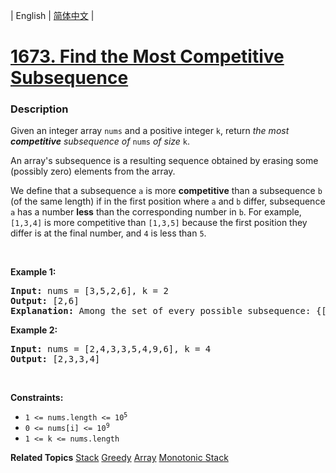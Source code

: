 | English | [简体中文](README.md) |

# [1673. Find the Most Competitive Subsequence](https://leetcode-cn.com/problems/find-the-most-competitive-subsequence)
 ### Description
<p>Given an integer array <code>nums</code> and a positive integer <code>k</code>, return <em>the most<strong> competitive</strong> subsequence of </em><code>nums</code> <em>of size </em><code>k</code>.</p>

<p>An array&#39;s subsequence is a resulting sequence obtained by erasing some (possibly zero) elements from the array.</p>

<p>We define that a subsequence <code>a</code> is more <strong>competitive</strong> than a subsequence <code>b</code> (of the same length) if in the first position where <code>a</code> and <code>b</code> differ, subsequence <code>a</code> has a number <strong>less</strong> than the corresponding number in <code>b</code>. For example, <code>[1,3,4]</code> is more competitive than <code>[1,3,5]</code> because the first position they differ is at the final number, and <code>4</code> is less than <code>5</code>.</p>

<p>&nbsp;</p>
<p><strong>Example 1:</strong></p>

<pre>
<strong>Input:</strong> nums = [3,5,2,6], k = 2
<strong>Output:</strong> [2,6]
<strong>Explanation:</strong> Among the set of every possible subsequence: {[3,5], [3,2], [3,6], [5,2], [5,6], [2,6]}, [2,6] is the most competitive.
</pre>

<p><strong>Example 2:</strong></p>

<pre>
<strong>Input:</strong> nums = [2,4,3,3,5,4,9,6], k = 4
<strong>Output:</strong> [2,3,3,4]
</pre>

<p>&nbsp;</p>
<p><strong>Constraints:</strong></p>

<ul>
	<li><code>1 &lt;= nums.length &lt;= 10<sup>5</sup></code></li>
	<li><code>0 &lt;= nums[i] &lt;= 10<sup>9</sup></code></li>
	<li><code>1 &lt;= k &lt;= nums.length</code></li>
</ul>

**Related Topics**  [Stack](https://leetcode-cn.com/tag/stack) [Greedy](https://leetcode-cn.com/tag/greedy) [Array](https://leetcode-cn.com/tag/array) [Monotonic Stack](https://leetcode-cn.com/tag/monotonic-stack) 
